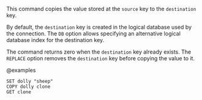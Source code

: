 This command copies the value stored at the `source` key to the `destination`
key.

By default, the `destination` key is created in the logical database used by the
connection. The `DB` option allows specifying an alternative logical database
index for the destination key.

The command returns zero when the `destination` key already exists. The
`REPLACE` option removes the `destination` key before copying the value to it.

@examples

```
SET dolly "sheep"
COPY dolly clone
GET clone
```
